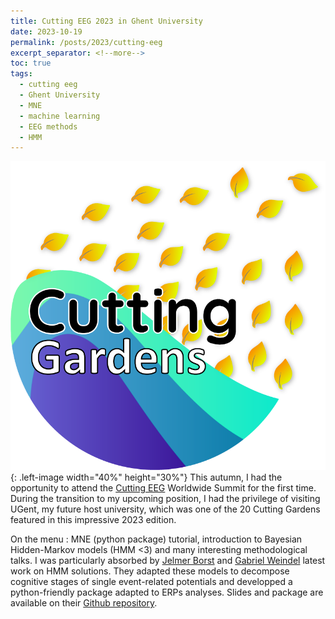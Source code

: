 ```yaml
---
title: Cutting EEG 2023 in Ghent University
date: 2023-10-19
permalink: /posts/2023/cutting-eeg
excerpt_separator: <!--more-->
toc: true
tags:
  - cutting eeg
  - Ghent University
  - MNE
  - machine learning
  - EEG methods
  - HMM
---
```


![](/images/posts/post6/cutting-eeg.png){: .left-image width="40%" height="30%"}
This autumn, I had the opportunity to attend the [Cutting EEG](https://cuttinggardens2023.org/) Worldwide Summit for the first time. 
During the transition to my upcoming position, I had the privilege of visiting UGent, my future host university, which was one of the 20 Cutting Gardens featured in this impressive 2023 edition.

On the menu : MNE (python package) tutorial, introduction to Bayesian Hidden-Markov models (HMM <3) and many interesting methodological talks. 
I was particularly absorbed by [Jelmer Borst](https://www.jelmerborst.nl/) and [Gabriel Weindel](https://gweindel.github.io/) latest work on HMM solutions. 
They adapted these models to decompose cognitive stages of single event-related potentials and developped a python-friendly package adapted to ERPs analyses. 
Slides and package are available on their [Github repository](https://github.com/GWeindel/hsmm_mvpy).
<!--more-->


